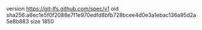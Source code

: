 version https://git-lfs.github.com/spec/v1
oid sha256:a6ec1e5f0f2088e7f1e970edfd8bfb728bcee4d0e3a1ebac136a95d2a5e8b883
size 1850
